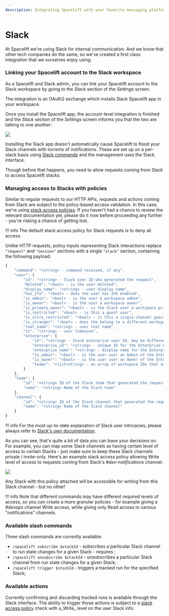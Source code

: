 ```yaml
---
description: Integrating Spacelift with your favorite messaging platform
---
```


# Slack

At Spacelift we're using Slack for internal communication. And we know that other tech companies do the same, so we've created a first class integration that we ourselves enjoy using.

### Linking your Spacelift account to the Slack workspace

As a Spacelift and Slack admin, you can link your Spacelift account to the Slack workspace by going to the _Slack_ section of the _Settings_ screen.

The integration is an OAuth2 exchange which installs Slack Spacelift app in your workspace.

Once you install the Spacelift app, the account-level integration is finished and the _Slack_ section of the _Settings_ screen informs you that the two are talking to one another:

![](../assets/screenshots/Mouse\_Highlight\_Overlay\_and\_Slack\_integration\_·\_spacelift-io.png)

Installing the Slack app doesn't automatically cause Spacelift to flood your Slack channels with torrents of notifications. These are set up on a per-stack basis using [Slack commands](slack.md#available-commands) and the management uses the Slack interface.

Though before that happens, you need to allow requests coming from Slack to access Spacelift stacks.

### Managing access to Stacks with policies

Similar to regular requests to our HTTP APIs, requests and actions coming from Slack are subject to the policy-based access validation. In this case, we're using [stack access policies](../concepts/policy/stack-access-policy.md). If you haven't had a chance to review the relevant documentation yet, please do it now before proceeding any further - you're risking a chance of getting lost.

!!! info
    The default stack access policy for Slack requests is to deny all access.

Unlike HTTP requests, policy inputs representing Slack interactions replace `"request"` and `"session"` sections with a single `"slack"` section, containing the following payload:

```javascript
{
	"command": "<string> - command received, if any",
	"user": {
		"id": "<string> - Slack user ID who generated the request",
		"deleted": "<bool> - is the user deleted",
		"display_name": "<string> - user display name",
		"has_2fa": "<bool> - does the user has 2FA enabled",
		"is_admin": "<bool> - is the user a workspace admin",
		"is_owner": "<bool> - is the user a workspace owner",
		"is_primary_owner": "<bool> - is the Slack user a workspace primary owner",
		"is_restricted": "<bool> - is this a guest user",
		"is_ultra_restricted": "<bool> - is this a single-channel guest",
		"is_stranger": "<bool> - does the belong to a different workspace",
		"real_name": "<string> - user real name",
		"tz": "<string> - user timezone",
		"enterprise": {
			"id": "<string> - Slack enterprise user ID, may be different from user.id",
			"enterprise_id": "<string> - unique ID for the Enterprise Grid organization this user belongs to",
			"enterprise_name": "<string> - display name for the Enterprise Grid organization",
			"is_admin": "<bool> - is the user user an Admin of the Enterprise Grid organization",
			"is_owner": "<bool> - is the user user an Owner of the Enterprise Grid organization",
			"teams": "<list<string> - an array of workspace IDs that are in the Enterprise Grid organization"
		}
	},
	"team": {
		"id": "<string> ID of the Slack team that generated the request",
		"name": "<string> Name of the Slack team"
	},
	"channel": {
		"id": "<string> ID of the Slack channel that generated the request",
		"name": "<string> Name of the Slack channel"
	}
}
```

!!! info
    For the most up-to-date explanation of Slack user intricacies, please always refer to [Slack's own documentation](https://api.slack.com/types/user).

As you can see, that's quite a bit of data you can base your decisions on. For example, you can map some Slack channels as having certain level of access to certain Stacks - just make sure to keep these Slack channels private / invite-only. Here's an example stack access policy allowing Write level of access to requests coming from Slack's _#dev-notifications_ channel:

![](../assets/screenshots/Manage\_stacks\_from\_\_dev-notifications\_·\_spacelift-io.png)

Any Stack with this policy attached will be accessible for writing from this Slack channel - but no other!

!!! info
    Note that different commands may have different required levels of access, so you can create a more granular policies - for example giving a _#devops_ channel _Write_ access, while giving only _Read_ access to various "notifications" channels.

### Available slash commands

Three slash commands are currently available:

* `/spacelift subscribe $stackId` - subscribes a particular Slack channel to run state changes for a given Stack - requires ;
* `/spacelift unsubscribe $stackId` - unsubscribes a particular Slack channel from run state changes for a given Stack;
* `/spacelift trigger $stackId` - triggers a tracked run for the specified Stack;

### Available actions

Currently confirming and discarding tracked runs is available through the Slack interface. The ability to trigger those actions is subject to a [stack access policy](../concepts/policy/stack-access-policy.md) check with a_Write_ level on the user Slack info.

